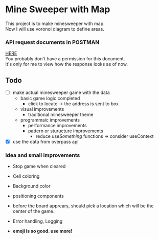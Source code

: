 # Mine Sweeper with Map
This project is to make minesweeper with map.  
Now I will use voronoi diagram to define areas.
### API request documents in POSTMAN
[HERE](https://documenter.getpostman.com/view/33731280/2sA35LVezA)  
You probably don't have a permission for this document.  
It's only for me to view how the response looks as of now.
## Todo
- [ ] make actual minesweeper game with the data
    - basic game logic completed
        - click to locate -> the address is sent to box
    - visual improvements
        - traditional minesweeper theme
    - programmaic improvements
        - performance improvements
        - pattern or sturucture improvements
            - reduce use*Something* functions -> consider useContext
- [x] use the data from overpass api

### Idea and small improvements
- Stop game when cleared
- Cell coloring
- Background color
- positioning components
- before the board apprears, should pick a location which will be the center of the game.
- Error handling, Logging

- **emoji is so good. use more!**